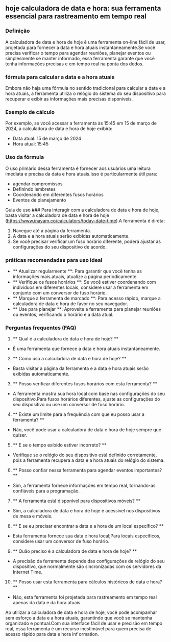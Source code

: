 ## hoje calculadora de data e hora: sua ferramenta essencial para rastreamento em tempo real

### Definição
A calculadora de data e hora de hoje é uma ferramenta on-line fácil de usar, projetada para fornecer a data e hora atuais instantaneamente.Se você precisa verificar o tempo para agendar reuniões, planejar eventos ou simplesmente se manter informado, essa ferramenta garante que você tenha informações precisas e em tempo real na ponta dos dedos.

### fórmula para calcular a data e a hora atuais
Embora não haja uma fórmula no sentido tradicional para calcular a data e a hora atuais, a ferramenta utiliza o relógio do sistema do seu dispositivo para recuperar e exibir as informações mais precisas disponíveis.

### Exemplo de cálculo
Por exemplo, se você acessar a ferramenta às 15:45 em 15 de março de 2024, a calculadora de data e hora de hoje exibirá:
- Data atual: 15 de março de 2024
- Hora atual: 15:45

### Uso da fórmula
O uso primário dessa ferramenta é fornecer aos usuários uma leitura imediata e precisa da data e hora atuais.Isso é particularmente útil para:
- agendar compromissos
- Definindo lembretes
- Coordenando em diferentes fusos horários
- Eventos de planejamento

Guia de uso ###
Para interagir com a calculadora de data e hora de hoje, basta visitar a calculadora de data e hora de hoje (https://www.inayam.co/calculators/today-date-time).A ferramenta é direta:
1. Navegue até a página da ferramenta.
2. A data e a hora atuais serão exibidas automaticamente.
3. Se você precisar verificar um fuso horário diferente, poderá ajustar as configurações do seu dispositivo de acordo.

### práticas recomendadas para uso ideal
- ** Atualizar regularmente **: Para garantir que você tenha as informações mais atuais, atualize a página periodicamente.
- ** Verifique os fusos horários **: Se você estiver coordenando com indivíduos em diferentes locais, considere usar a ferramenta em conjunto com um conversor de fuso horário.
- ** Marque a ferramenta de marcado **: Para acesso rápido, marque a calculadora de data e hora de favor no seu navegador.
- ** Use para planejar **: Aproveite a ferramenta para planejar reuniões ou eventos, verificando o horário e a data atual.

### Perguntas frequentes (FAQ)

1. ** Qual é a calculadora de data e hora de hoje? **
- É uma ferramenta que fornece a data e hora atuais instantaneamente.

2. ** Como uso a calculadora de data e hora de hoje? **
- Basta visitar a página da ferramenta e a data e hora atuais serão exibidas automaticamente.

3. ** Posso verificar diferentes fusos horários com esta ferramenta? **
- A ferramenta mostra sua hora local com base nas configurações do seu dispositivo.Para fusos horários diferentes, ajuste as configurações do seu dispositivo ou use um conversor de fuso horário.

4. ** Existe um limite para a frequência com que eu posso usar a ferramenta? **
- Não, você pode usar a calculadora de data e hora de hoje sempre que quiser.

5. ** E se o tempo exibido estiver incorreto? **
- Verifique se o relógio do seu dispositivo está definido corretamente, pois a ferramenta recupera a data e a hora atuais do relógio do sistema.

6. ** Posso confiar nessa ferramenta para agendar eventos importantes? **
- Sim, a ferramenta fornece informações em tempo real, tornando-as confiáveis ​​para a programação.

7. ** A ferramenta está disponível para dispositivos móveis? **
- Sim, a calculadora de data e hora de hoje é acessível nos dispositivos de mesa e móveis.

8. ** E se eu precisar encontrar a data e a hora de um local específico? **
- Esta ferramenta fornece sua data e hora local;Para locais específicos, considere usar um conversor de fuso horário.

9. ** Quão preciso é a calculadora de data e hora de hoje? **
- A precisão da ferramenta depende das configurações de relógio do seu dispositivo, que normalmente são sincronizadas com os servidores da Internet Time.

10. ** Posso usar esta ferramenta para cálculos históricos de data e hora? **
- Não, esta ferramenta foi projetada para rastreamento em tempo real apenas da data e da hora atuais.

Ao utilizar a calculadora de data e hora de hoje, você pode acompanhar sem esforço a data e a hora atuais, garantindo que você se mantenha organizado e pontual.Com sua interface fácil de usar e precisão em tempo real, essa ferramenta é um recurso inestimável para quem precisa de acesso rápido para data e hora inf ormation.